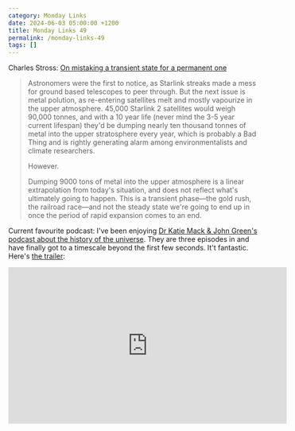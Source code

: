 ```yaml
---
category: Monday Links
date: 2024-06-03 05:00:00 +1200
title: Monday Links 49
permalink: /monday-links-49
tags: []
---
```


Charles Stross: [On mistaking a transient state for a permanent one](https://www.antipope.org/charlie/blog-static/2024/05/on-mistaking-a-transient-state.html)

>Astronomers were the first to notice, as Starlink streaks made a mess for ground based telescopes to peer through. But the next issue is metal polution, as re-entering satellites melt and mostly vapourize in the upper atmosphere. 45,000 Starlink 2 satellites would weigh 90,000 tonnes, and with a 10 year life (never mind the 3-5 year current lifespan) they'd be dumping nearly ten thousand tonnes of metal into the upper stratosphere every year, which is probably a Bad Thing and is rightly generating alarm among environmentalists and climate researchers.
>
>However.
>
>Dumping 9000 tons of metal into the upper atmosphere is a linear extrapolation from today's situation, and does not reflect what's ultimately going to happen. This is a transient phase—the gold rush, the railroad race—and not the steady state we're going to end up in once the period of rapid expansion comes to an end.



Current favourite podcast: I've been enjoying [Dr Katie Mack & John Green's podcast about the history of the universe](https://crash-course-pods-the-universe.simplecast.com/). They are three episodes in and have finally got to a timescale beyond the first few seconds. It't fantastic. Here's [the trailer](https://www.youtube.com/watch?v=L5YO9nmojo4):

<div class="embed-container"><iframe width="560" height="315" src="https://www.youtube-nocookie.com/embed/L5YO9nmojo4" frameborder="0" allow="accelerometer; autoplay; encrypted-media; gyroscope; picture-in-picture" allowfullscreen></iframe></div>